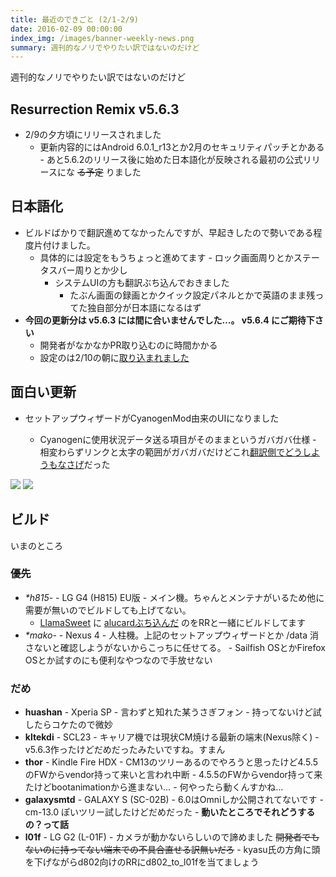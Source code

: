 ```yaml
---
title: 最近のできごと (2/1-2/9)
date: 2016-02-09 00:00:00
index_img: /images/banner-weekly-news.png
summary: 週刊的なノリでやりたい訳ではないのだけど
---
```


週刊的なノリでやりたい訳ではないのだけど

<!--more-->

## Resurrection Remix v5.6.3

- 2/9の夕方頃にリリースされました
    - 更新内容的にはAndroid 6.0.1_r13とか2月のセキュリティパッチとかある
            - あと5.6.2のリリース後に始めた日本語化が反映される最初の公式リリースにな <del>る予定</del> りました

## 日本語化

- ビルドばかりで翻訳進めてなかったんですが、早起きしたので勢いである程度片付けました。
    - 具体的には設定をもうちょっと進めてます
            - ロック画面周りとかステータスバー周りとか少し
        - システムUIの方も翻訳ぶち込んでおきました
            - たぶん画面の録画とかクイック設定パネルとかで英語のまま残ってた独自部分が日本語になるはず
- **今回の更新分は v5.6.3 には間に合いませんでした…。 v5.6.4 にご期待下さい**
    - 開発者がなかなかPR取り込むのに時間かかる
    - 設定のは2/10の朝に[取り込まれました](https://github.com/ResurrectionRemix/Resurrection_packages_apps_Settings/commit/10341dee8c80404f487e501f30bec5e10cd7ae85)

## 面白い更新

- セットアップウィザードがCyanogenMod由来のUIになりました

    - Cyanogenに使用状況データ送る項目がそのままというガバガバ仕様
            - 相変わらずリンクと太字の範囲がガバガバだけどこれ[翻訳側でどうしようもなさげ](https://github.com/CyanogenMod/android_packages_apps_SetupWizard/blob/cm-13.0/res/values-ja/strings.xml#L61)だった

![](https://img-maud.neocities.org/2016/02/rr_setupwizard_1.png)
![](https://img-maud.neocities.org/2016/02/rr_setupwizard_2.png)

## ビルド

いまのところ

### 優先

- _*h815_- - LG G4 (H815) EU版
        - メイン機。ちゃんとメンテナがいるため他に需要が無いのでビルドしても上げてない。
    - [LlamaSweet](https://github.com/genesixx/LlamaSweet-msm8992) に [alucardぶち込んだ](https://github.com/lindwurm/LlamaSweet-msm8992/commit/094ffba265e1d50fad12225537d5b0a2dca6c54f) のをRRと一緒にビルドしてます
- _*mako_- - Nexus 4
        - 人柱機。上記のセットアップウィザードとか /data 消さないと確認しようがないからこっちに任せてる。
            - Sailfish OSとかFirefox OSとか試すのにも便利なやつなので手放せない

### だめ

- **huashan** - Xperia SP
        - 言わずと知れた某うさぎフォン
            - 持ってないけど試したらコケたので微妙
- **kltekdi** - SCL23
        - キャリア機では現状CM焼ける最新の端末(Nexus除く)
            - v5.6.3作ったけどだめだったみたいですね。すまん
- **thor** - Kindle Fire HDX
        - CM13のツリーあるのでやろうと思ったけど4.5.5のFWからvendor持って来いと言われ中断
            - 4.5.5のFWからvendor持って来たけどbootanimationから進まない…
                    - 何やったら動くんすかね…
- **galaxysmtd** - GALAXY S (SC-02B)
        - 6.0はOmniしか公開されてないです
            - cm-13.0 ぽいツリー試したけどだめだった
                    - **動いたところでそれどうするの？って話**
- **l01f** - LG G2 (L-01F)
        - カメラが動かないらしいので諦めました <del>開発者でもないのに持ってない端末での不具合直せる訳無いだろ</del>
            - kyasu氏の方角に頭を下げながらd802向けのRRにd802_to_l01fを当てましょう
